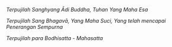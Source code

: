 _Terpujilah Sanghyang Ādi Buddha, Tuhan Yang Maha Esa_

_Terpujilah Sang Bhagavā, Yang Maha Suci, Yang telah mencapai Penerangan Sempurna_

_Terpujilah para Bodhisatta - Mahasatta_
